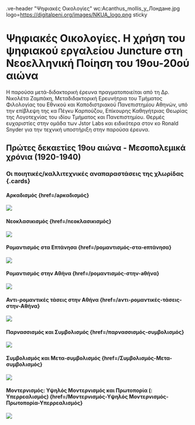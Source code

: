 .ve-header "Ψηφιακές Οικολογίες" wc:Acanthus_mollis_у_Лондане.jpg logo=https://digitalpeni.org/images/NKUA_logo.png sticky


# Ψηφιακές Οικολογίες. Η χρήση του ψηφιακού εργαλείου Juncture στη Νεοελληνική Ποίηση του 19ου-20ού αιώνα
    
Η παρούσα μετά-διδακτορική έρευνα πραγματοποιείται από τη Δρ. Νικολέτα Ζαμπάκη, Μεταδιδακτορική Ερευνήτρια του Τμήματος Φιλολογίας του Εθνικού και Καποδιστριακού Πανεπιστημίου Αθηνών, υπό την επίβλεψη της κα Πέγκυ Καρπούζου, Επίκουρης Καθηγήτριας Θεωρίας της Λογοτεχνίας του ιδίου Τμήματος και Πανεπιστημίου. Θερμές ευχαριστίες στην ομάδα των Jstor Labs και ειδικότερα στον κο Ronald Snyder για την τεχνική υποστήριξη στην παρούσα έρευνα. 

## Πρώτες δεκαετίες 19ου αιώνα - Μεσοπολεμικά χρόνια (1920-1940)

### Οι ποιητικές/καλλιτεχνικές αναπαραστάσεις της χλωρίδας {.cards}

#### Αρκαδισμός {href=/aρκαδισμός}

![](https://iiif.juncture-digital.org/thumbnail/wc:Zakynthos_flora_(35743858522).jpg)


#### Νεοκλασικισμός {href=/nεοκλασικισμός}

![](https://iiif.juncture-digital.org/thumbnail/wc:Zakynthos_flora_(35743858522).jpg)

 
#### Ρομαντισμός στα Επτάνησα {href=/pομαντισμός-στα-eπτάνησα}

![](https://iiif.juncture-digital.org/thumbnail/wc:Zakynthos_flora_(35743858522).jpg)

 
#### Ρομαντισμός στην Αθήνα {href=/pομαντισμός-στην-aθήνα}

![](https://iiif.juncture-digital.org/thumbnail/wc:Zakynthos_flora_(35743858522).jpg)


#### Αντι-ρομαντικές τάσεις στην Αθήνα {href=/aντι-ρομαντικές-τάσεις-στην-Αθήνα}

![](https://iiif.juncture-digital.org/thumbnail/wc:Zakynthos_flora_(35743858522).jpg)


#### Παρνασσισμός και Συμβολισμός {href=/παρνασσισμός-συμβολισμός}

![](https://iiif.juncture-digital.org/thumbnail/wc:Zakynthos_flora_(35743858522).jpg)


#### Συμβολισμός και Μετα-συμβολισμός {href=/Συμβολισμός-Μετα-συμβολισμός}

![](https://iiif.juncture-digital.org/thumbnail/wc:Zakynthos_flora_(35743858522).jpg)


#### Μοντερνισμός: Υψηλός Μοντερνισμός και Πρωτοπορία (: Υπερρεαλισμός) {href=/Μοντερνισμός-Υψηλός Μοντερνισμός-Πρωτοπορία-Υπερρεαλισμός}

![](https://iiif.juncture-digital.org/thumbnail/wc:Zakynthos_flora_(35743858522).jpg)


